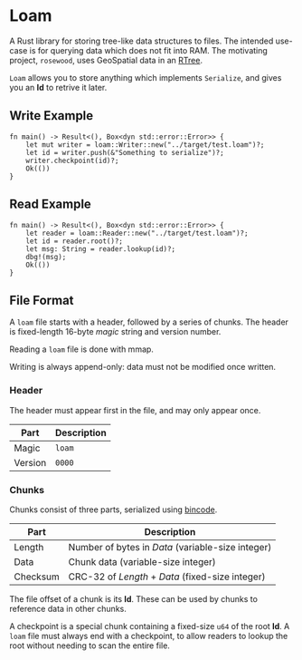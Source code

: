 # Loam

A Rust library for storing tree-like data structures to files.  The intended
use-case is for querying data which does not fit into RAM.  The motivating
project, `rosewood`, uses GeoSpatial data in an [RTree].

`Loam` allows you to store anything which implements `Serialize`, and gives you
an __Id__ to retrive it later.

## Write Example

```
fn main() -> Result<(), Box<dyn std::error::Error>> {
    let mut writer = loam::Writer::new("../target/test.loam")?;
    let id = writer.push(&"Something to serialize")?;
    writer.checkpoint(id)?;
    Ok(())
}
```

## Read Example

```
fn main() -> Result<(), Box<dyn std::error::Error>> {
    let reader = loam::Reader::new("../target/test.loam")?;
    let id = reader.root()?;
    let msg: String = reader.lookup(id)?;
    dbg!(msg);
    Ok(())
}
```

## File Format

A `loam` file starts with a header, followed by a series of chunks.  The header
is fixed-length 16-byte *magic* string and version number.

Reading a `loam` file is done with mmap.

Writing is always append-only: data must not be modified once written.

### Header

The header must appear first in the file, and may only appear once.

Part     | Description
---------|------------
Magic    | `loam`
Version  | `0000`

### Chunks

Chunks consist of three parts, serialized using [bincode].

Part     | Description
---------|--------------------------------------------------
Length   | Number of bytes in *Data* (variable-size integer)
Data     | Chunk data (variable-size integer)
Checksum | CRC-32 of *Length* + *Data* (fixed-size integer)

The file offset of a chunk is its __Id__.  These can be used by chunks to
reference data in other chunks.

A checkpoint is a special chunk containing a fixed-size `u64` of the root
__Id__.  A `loam` file must always end with a checkpoint, to allow readers to
lookup the root without needing to scan the entire file.


[bincode]: https://github.com/bincode-org/bincode
[rtree]: https://en.wikipedia.org/wiki/R-tree
